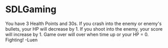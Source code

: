 # SDLGaming
You have 3 Health Points and 30s.
If you crash into the enemy or enemy's bullets, your HP will decrease by 1.
If you shoot into the enemy, your score will increase by 1.
Game over will over when time up or your HP = 0.
Fighting!
-Luen